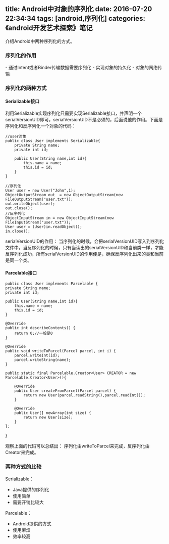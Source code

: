 title: Android中对象的序列化
date: 2016-07-20 22:34:34
tags: [android,序列化]
categories: 《android开发艺术探索》笔记
---
介绍Android中两种序列化的方式。
<!--more-->

<h3>序列化的作用</h3>
- 通过Intent或者Binder传输数据需要序列化
- 实现对象的持久化
- 对象的网络传输

<h3>序列化的两种方式</h3>
<h4>Serializable接口</h4>
利用Serializable实现序列化只需要实现Serializable接口，并声明一个serialVersionUID即可，serialVersionUID不是必须的，后面说他的作用。下面是序列化和反序列化一个对象的代码：

	//user对象
	public class User implements Serializable{
		private String name;
		private int id;
		
		public User(String name,int id){
			this.name = name;
			this.id = id;
		}
	}

	//序列化
	User user = new User("John",1);
	ObjectOutputStream out  = new ObjectOutputStream(new FileOutputStream("user.txt"));
	out.writeObject(user);
	out.close();
	//反序列化
	ObjectInputStream in = new ObjectInputStream(new FileInputStream("user.txt"));
	User user = (User)in.readObject();
	in.close();

serialVersionUID的作用：
当序列化的时候，会把serialVersionUID写入到序列化文件中，当反序列化的时候，只有当读出的serialVersionUID和当前类一样，才能反序列化成功，所有serialVersionUID的作用便是，确保反序列化出来的类和当前是同一个类。
<h4>Parcelable接口</h4>

	public class User implements Parcelable {
    private String name;
    private int id;

    public User(String name,int id){
        this.name = name;
        this.id = id;
    }

    @Override
    public int describeContents() {
        return 0;//一般是0
    }

    @Override
    public void writeToParcel(Parcel parcel, int i) {
        parcel.writeInt(id);
        parcel.writeString(name);
    }
    
    public static final Parcelable.Creator<User> CREATOR = new Parcelable.Creator<User>(){

        @Override
        public User createFromParcel(Parcel parcel) {
            return new User(parcel.readString(),parcel.readInt());
        }

        @Override
        public User[] newArray(int size) {
            return new User[size];
        }
    };
}

观察上面的代码可以总结出：
序列化由writeToParcel来完成，反序列化由Creator来完成。

<h3>两种方式的比较</h3>
Serializable：

- Java提供的序列化
- 使用简单
- 需要开销比较大

Parcelable：
- Android提供的方式
- 使用麻烦
- 效率较高
